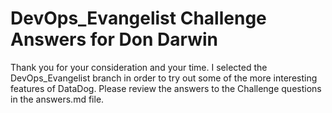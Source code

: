 

# DevOps_Evangelist Challenge Answers for Don Darwin

Thank you for your consideration and your time. I selected the DevOps_Evangelist branch in order to try out some of the more interesting features of DataDog. Please review the answers to the Challenge questions in the answers.md file. 
